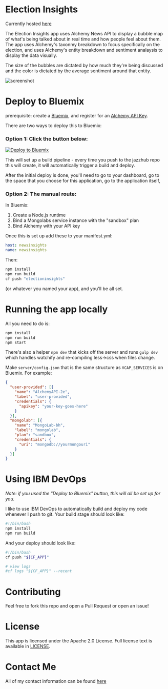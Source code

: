 # Election Insights

Currently hosted [here](http://electioninsights.mybluemix.net/)

The Election Insights app uses Alchemy News API to display a bubble map of
what's being talked about in real time and how people feel about them. The app
uses Alchemy's taxonmy breakdown to focus specifically on the election, and uses
Alchemy's entity breakdown and sentiment analaysis to display the data visually.

The size of the bubbles are dictated by how much they're being discussed and the
color is dictated by the average sentiment around that entity.

![screenshot](http://i.imgur.com/SqKHnBC.png)

# Deploy to Bluemix

prerequisite: create a [Bluemix](https://bluemix.net/), and register for an
[Alchemy API Key](http://www.alchemyapi.com/api/register.html).

There are two ways to deploy this to Bluemix:

### Option 1: Click the button below:

[![Deploy to Bluemix](https://bluemix.net/deploy/button.png)](https://bluemix.net/deploy)

This will set up a build pipeline - every time you push to the jazzhub repo this
will create, it will automatically trigger a build and deploy.

After the initial deploy is done, you'll need to go to your dashboard, go to the
space that you choose for this application, go to the application itself,

### Option 2: The manual route:

In Bluemix:

  1. Create a Node.js runtime
  1. Bind a Mongolabs service instance with the "sandbox" plan
  1. Bind Alchemy with your API key

Once this is set up add these to your manifest.yml:

```yml
host: newsinsights
name: newsinsights
```

Then:

```sh
npm install
npm run build
cf push "electioninsights"
```

(or whatever you named your app), and you'll be all set.

# Running the app locally

All you need to do is:

```sh
npm install
npm run build
npm start
```

There's also a helper `npm dev` that kicks off the server and runs `gulp dev`
which handles watchify and re-compiling less->css when files change.

Make `server/config.json` that is the same structure as `VCAP_SERVICES` is on
Bluemix. For example:

```json
{
  "user-provided": [{
    "name": "AlchemyAPI-2e",
    "label": "user-provided",
    "credentials": {
      "apikey": "your-key-goes-here"
    }
  }],
  "mongolab": [{
    "name": "MongoLab-bh",
    "label": "mongolab",
    "plan": "sandbox",
    "credentials": {
      "uri": "mongodb://yourmongouri"
    }
  }]
}
```

# Using IBM DevOps

*Note: if you used the "Deploy to Bluemix" button, this will all be set up for*
*you.*

I like to use IBM DevOps to automatically build and deploy my code whenever I
push to git. Your build stage should look like:

```sh
#!/bin/bash
npm install
npm run build
```

And your deploy should look like:

```sh
#!/bin/bash
cf push "${CF_APP}"

# view logs
#cf logs "${CF_APP}" --recent
```
# Contributing

Feel free to fork this repo and open a Pull Request or open an issue!

# License

This app is licensed under the Apache 2.0 License. Full license text is
available in [LICENSE](https://github.com/kauffecup/news-insights/blob/master/LICENSE).

# Contact Me

All of my contact information can be found [here](http://www.jkaufman.io/about/)